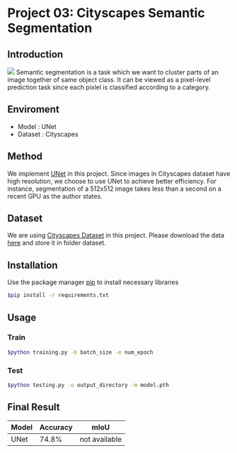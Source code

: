 # Project 03: Cityscapes Semantic Segmentation 
## Introduction

![](https://www.cityscapes-dataset.com/wordpress/wp-content/uploads/2015/07/koeln00.png)
Semantic segmentation is a task which we want to cluster parts of an image together of same object class. It can be viewed as a pixel-level prediction task since each pixlel is classified according to a category. 

## Enviroment
- Model : UNet
- Dataset : Cityscapes

## Method
We implement [UNet](https://arxiv.org/abs/1505.04597) in this project. Since images in Cityscapes dataset have high resolution, we choose to use UNet to achieve better efficiency. For instance, segmentation of a 512x512 image takes less than a second on a recent GPU as the author states. 

## Dataset
We are using [Cityscapes Dataset](https://www.cityscapes-dataset.com/) in this project. Please download the data [here]() and store it in folder dataset.


## Installation
Use the package manager [pip](https://pip.pypa.io/en/stable/) to install necessary libraries
```bash
$pip install -r requirements.txt
```

## Usage 
### Train
```bash
$python training.py -b batch_size -e num_epoch 
```
### Test
```bash
$python testing.py -o output_directory -m model.pth
```

## Final Result
|Model |Accuracy|mIoU|
|-|-|-|
|UNet|74.8%|not available|
